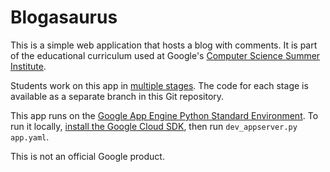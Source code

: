 # Blogasaurus

This is a simple web application that hosts a blog with comments. It is part of
the educational curriculum used at Google's [Computer Science Summer
Institute](https://edu.google.com/resources/programs/computer-science-summer-institute/).

Students work on this app in [multiple stages](INSTRUCTIONS.md). The code for
each stage is available as a separate branch in this Git repository.

This app runs on the [Google App Engine Python Standard
Environment](https://cloud.google.com/appengine/docs/standard/python/). To run
it locally, [install the Google Cloud
SDK](https://cloud.google.com/appengine/docs/standard/python/download), then run
`dev_appserver.py app.yaml`.

This is not an official Google product.
